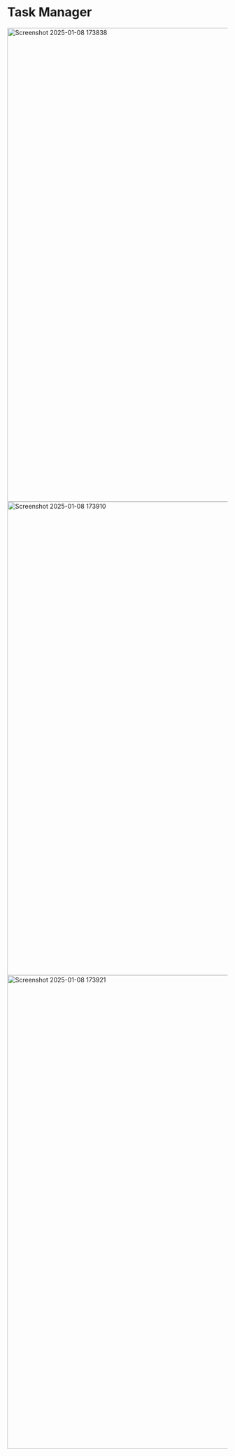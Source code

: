 <h1>Task Manager</h1>
<img width="1920" height="1080" alt="Screenshot 2025-01-08 173838" src="https://github.com/user-attachments/assets/70ba2a5e-33fe-4baf-b3f4-c9dc54ca0a08" />
<img width="1920" height="1080" alt="Screenshot 2025-01-08 173910" src="https://github.com/user-attachments/assets/45185695-db45-4c10-9019-52f29fd243f3" />
<img width="1920" height="1080" alt="Screenshot 2025-01-08 173921" src="https://github.com/user-attachments/assets/cc687c17-26b3-47fe-bbbd-6f7a7c5227d7" />
